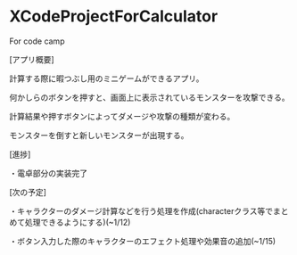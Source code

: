 # XCodeProjectForCalculator
For code camp

[アプリ概要]

計算する際に暇つぶし用のミニゲームができるアプリ。

何かしらのボタンを押すと、画面上に表示されているモンスターを攻撃できる。

計算結果や押すボタンによってダメージや攻撃の種類が変わる。

モンスターを倒すと新しいモンスターが出現する。

[進捗]

・電卓部分の実装完了

[次の予定]

・キャラクターのダメージ計算などを行う処理を作成(characterクラス等でまとめて処理できるようにする)(~1/12)

・ボタン入力した際のキャラクターのエフェクト処理や効果音の追加(~1/15)
